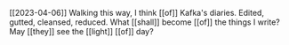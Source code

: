 [[2023-04-06]]
Walking this way, I think [[of]] Kafka's diaries.
Edited, gutted, cleansed, reduced.
What [[shall]] become [[of]] the things I write?
May [[they]] see the [[light]] [[of]] day?

